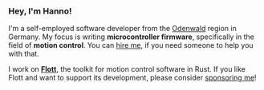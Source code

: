 ### Hey, I'm Hanno!

I'm a self-employed software developer from the [Odenwald](https://madeby.hannobraun.de/made-in-odenwald/2.jpg) region in Germany. My focus is writing **microcontroller firmware**, specifically in the field of **motion control**. You can [hire me](https://braun-embedded.com/), if you need someone to help you with that.

I work on **[Flott](https://flott-motion.org/)**, the toolkit for motion control software in Rust. If you like Flott and want to support its development, please consider [sponsoring me](https://github.com/sponsors/hannobraun)!

<!--
**hannobraun/hannobraun** is a ✨ _special_ ✨ repository because its `README.md` (this file) appears on your GitHub profile.

Here are some ideas to get you started:

- 🔭 I’m currently working on ...
- 🌱 I’m currently learning ...
- 👯 I’m looking to collaborate on ...
- 🤔 I’m looking for help with ...
- 💬 Ask me about ...
- 📫 How to reach me: ...
- 😄 Pronouns: ...
- ⚡ Fun fact: ...
-->

